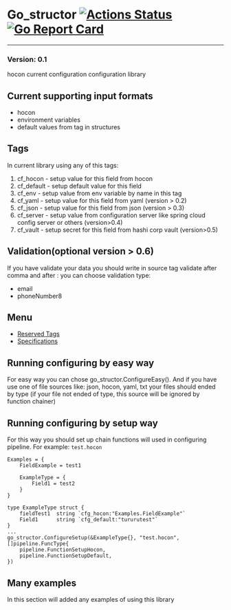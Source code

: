 # Go_structor [![Actions Status](https://github.com/goreflect/gostructor/workflows/CI_dev/badge.svg)](https://github.com/goreflect/gostructor/actions?query=workflow%3ACI_dev) [![Go Report Card](https://goreportcard.com/badge/github.com/goreflect/gostructor)](https://goreportcard.com/report/github.com/goreflect/gostructor)
____
### Version: 0.1

hocon current configuration configuration library

## Current supporting input formats

- hocon
- environment variables
- default values from tag in structures

## Tags

In current library using any of this tags:

1. cf_hocon - setup value for this field from hocon
2. cf_default - setup default value for this field
3. cf_env - setup value from env variable by name in this tag
4. cf_yaml - setup value for this field from yaml (version > 0.2)
5. cf_json - setup value for this field from json (version > 0.3)
6. cf_server - setup value from configuration server like spring cloud config server or others (version>0.4)
7.  cf_vault - setup secret for this field from hashi corp vault (version>0.5)

## Validation(optional version > 0.6)

If you have validate your data you should write in source tag validate after comma and after : you can choose validation type: 
- email
- phoneNumber8

## Menu

- [Reserved Tags](https://github.com/goreflect/gostructor/blob/master/tags)
- [Specifications](https://github.com/goreflect/gostructor/blob/master/specifications)

## Running configuring by easy way

For easy way you can chose go_structor.ConfigureEasy(). And if you have use one of file sources like: json, hocon, yaml, txt your files should ended by type (if your file not ended of type, this source will be ignored by function chainer)

## Running configuring by setup way

For this way you should set up chain functions will used in configuring pipeline. For example: 
`test.hocon`
```hocon
Examples = {
    FieldExample = test1

    ExampleType = {
        Field1 = test2
    }
}
```

```golang
type ExampleType struct {
    fieldTest1  string `cfg_hocon:"Examples.FieldExample"`
    Field1      string `cfg_default:"tururutest"`
}
...
go_structor.ConfigureSetup(&ExampleType{}, "test.hocon", []pipeline.FuncType{
    pipeline.FunctionSetupHocon,
    pipeline.FunctionSetupDefault,
})

```


## Many examples

In this section will added any examples of using this library
